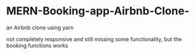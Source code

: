 # MERN-Booking-app-Airbnb-Clone-
an Airbnb clone using yarn 

not completely responsive and still missing some functionality, but the booking functions works 


